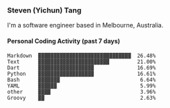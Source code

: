 ### Steven (Yichun) Tang

I'm a software engineer based in Melbourne, Australia.

#### Personal Coding Activity (past 7 days)
```
Markdown  ▓▓▓▓▓▓▓▓▓▓▓▓▓▓▓▓▓▓▓▓▓▓▓▓▓▓▓▓▓▓  26.48%
Text      ▓▓▓▓▓▓▓▓▓▓▓▓▓▓▓▓▓▓▓▓▓▓▓         21.00%
Dart      ▓▓▓▓▓▓▓▓▓▓▓▓▓▓▓▓▓▓              16.69%
Python    ▓▓▓▓▓▓▓▓▓▓▓▓▓▓▓▓▓▓              16.61%
Bash      ▓▓▓▓▓▓▓                          6.64%
YAML      ▓▓▓▓▓▓                           5.99%
other     ▓▓▓▓                             3.96%
Groovy    ▓▓                               2.63%
```
